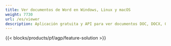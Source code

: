 ```yaml
---
title: Ver documentos de Word en Windows, Linux y macOS 
weight: 7730
url: /es/viewer
description: Aplicación gratuita y API para ver documentos DOC, DOCX, ODT como páginas
---
```


{{< blocks/products/pf/agp/feature-solution >}} 

